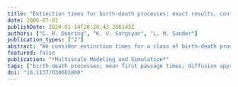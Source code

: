 ```yaml
---
title: "Extinction times for birth-death processes: exact results, continuum asymptotics, and the failure of the Fokker-Planck approximation"
date: 2006-07-01
publishDate: 2024-01-14T20:20:43.286143Z
authors: ["C. R. Doering", "K. V. Sargsyan", "L. M. Sander"]
publication_types: ["2"]
abstract: "We consider extinction times for a class of birth-death processes commonly found in applications, where there is a control parameter which defines a threshold. Below the threshold, the population quickly becomes extinct; above, it persists for a long time. We give an exact expression for the mean time to extinction in the discrete case and its asymptotic expansion for large values of the population scale. We have results below the threshold, at the threshold, and above the threshold, and we observe that the Fokker--Planck approximation is valid only quite near the threshold. We compare our asymptotic results to exact numerical evaluations for the susceptible-infected-susceptible epidemic model, which is in the class that we treat. This is an interesting example of the delicate relationship between discrete and continuum treatments of the same problem."
featured: false
publication: "*Multiscale Modeling and Simulation*"
tags: ["birth-death processes; mean first passage times; diffusion approximation"]
doi: "10.1137/030602800"
---
```


